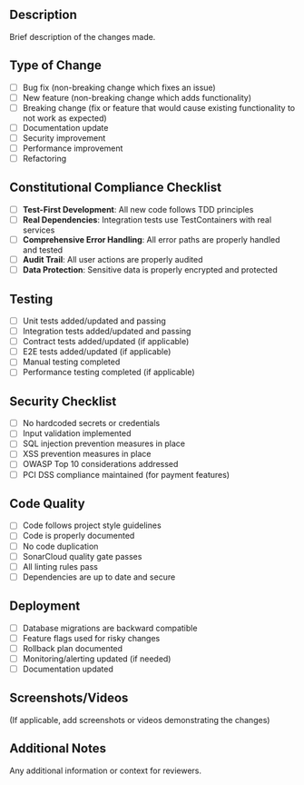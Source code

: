 ## Description
Brief description of the changes made.

## Type of Change
- [ ] Bug fix (non-breaking change which fixes an issue)
- [ ] New feature (non-breaking change which adds functionality)
- [ ] Breaking change (fix or feature that would cause existing functionality to not work as expected)
- [ ] Documentation update
- [ ] Security improvement
- [ ] Performance improvement
- [ ] Refactoring

## Constitutional Compliance Checklist
- [ ] **Test-First Development**: All new code follows TDD principles
- [ ] **Real Dependencies**: Integration tests use TestContainers with real services
- [ ] **Comprehensive Error Handling**: All error paths are properly handled and tested
- [ ] **Audit Trail**: All user actions are properly audited
- [ ] **Data Protection**: Sensitive data is properly encrypted and protected

## Testing
- [ ] Unit tests added/updated and passing
- [ ] Integration tests added/updated and passing
- [ ] Contract tests added/updated (if applicable)
- [ ] E2E tests added/updated (if applicable)
- [ ] Manual testing completed
- [ ] Performance testing completed (if applicable)

## Security Checklist
- [ ] No hardcoded secrets or credentials
- [ ] Input validation implemented
- [ ] SQL injection prevention measures in place
- [ ] XSS prevention measures in place
- [ ] OWASP Top 10 considerations addressed
- [ ] PCI DSS compliance maintained (for payment features)

## Code Quality
- [ ] Code follows project style guidelines
- [ ] Code is properly documented
- [ ] No code duplication
- [ ] SonarCloud quality gate passes
- [ ] All linting rules pass
- [ ] Dependencies are up to date and secure

## Deployment
- [ ] Database migrations are backward compatible
- [ ] Feature flags used for risky changes
- [ ] Rollback plan documented
- [ ] Monitoring/alerting updated (if needed)
- [ ] Documentation updated

## Screenshots/Videos
(If applicable, add screenshots or videos demonstrating the changes)

## Additional Notes
Any additional information or context for reviewers.